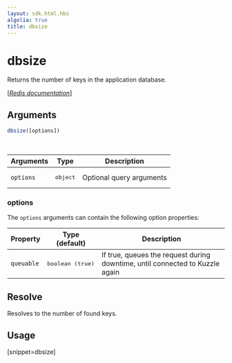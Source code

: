 ```yaml
---
layout: sdk.html.hbs
algolia: true
title: dbsize
---
```


# dbsize


Returns the number of keys in the application database.

[[_Redis documentation_]](https://redis.io/commands/dbsize)

## Arguments

```js
dbsize([options])

```

<br/>

| Arguments    | Type    | Description |
|--------------|---------|-------------|
| ``options`` | <pre>object</pre> | Optional query arguments |

### options

The `options` arguments can contain the following option properties:

| Property   | Type (default)   | Description                       |
| ---------- | ------- | --------------------------------- |
| `queuable` | <pre>boolean (true)</pre> | If true, queues the request during downtime, until connected to Kuzzle again |

## Resolve

Resolves to the number of found keys.

## Usage

[snippet=dbsize]
